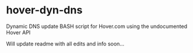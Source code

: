 # hover-dyn-dns
Dynamic DNS update BASH script for Hover.com using the undocumented Hover API

Will update readme with all edits and info soon...
